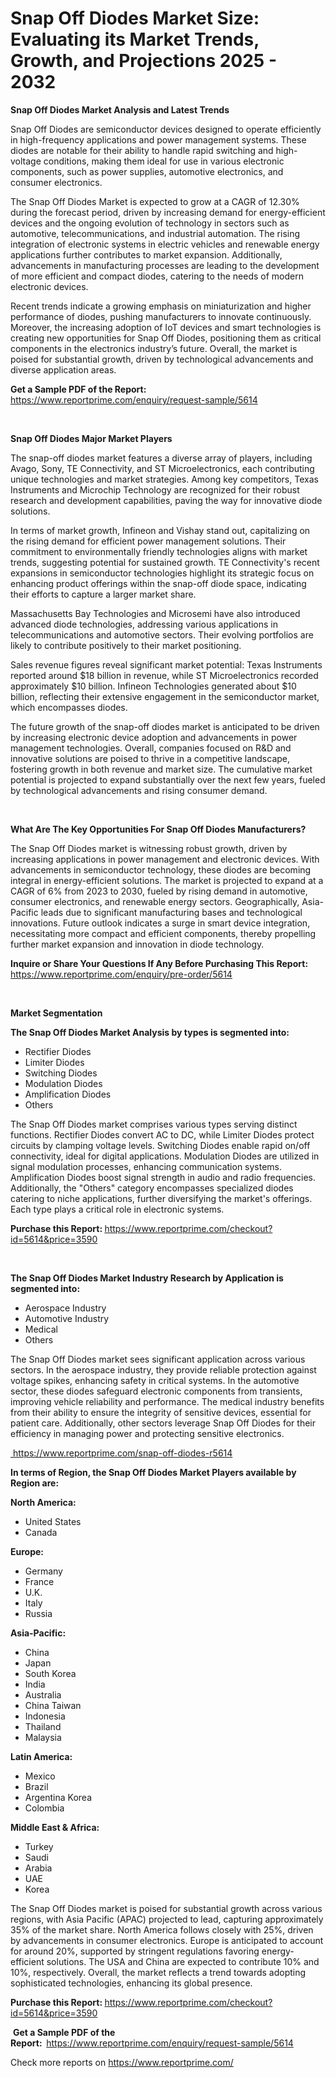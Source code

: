<p><h1>Snap Off Diodes Market Size: Evaluating its Market Trends, Growth, and Projections 2025 - 2032</h1></p><p><strong>Snap Off Diodes Market Analysis and Latest Trends</strong></p>
<p><p>Snap Off Diodes are semiconductor devices designed to operate efficiently in high-frequency applications and power management systems. These diodes are notable for their ability to handle rapid switching and high-voltage conditions, making them ideal for use in various electronic components, such as power supplies, automotive electronics, and consumer electronics.</p><p>The Snap Off Diodes Market is expected to grow at a CAGR of 12.30% during the forecast period, driven by increasing demand for energy-efficient devices and the ongoing evolution of technology in sectors such as automotive, telecommunications, and industrial automation. The rising integration of electronic systems in electric vehicles and renewable energy applications further contributes to market expansion. Additionally, advancements in manufacturing processes are leading to the development of more efficient and compact diodes, catering to the needs of modern electronic devices.</p><p>Recent trends indicate a growing emphasis on miniaturization and higher performance of diodes, pushing manufacturers to innovate continuously. Moreover, the increasing adoption of IoT devices and smart technologies is creating new opportunities for Snap Off Diodes, positioning them as critical components in the electronics industry’s future. Overall, the market is poised for substantial growth, driven by technological advancements and diverse application areas.</p></p>
<p><strong>Get a Sample PDF of the Report:&nbsp;</strong> <a href="https://www.reportprime.com/enquiry/request-sample/5614?utm_campaign=3294&utm_medium=2&utm_source=Github&utm_content=ia&utm_term=19032025&utm_id=snap-off-diodes">https://www.reportprime.com/enquiry/request-sample/5614</a></p>
<p>&nbsp;</p>
<p><strong>Snap Off Diodes Major Market Players</strong></p>
<p><p>The snap-off diodes market features a diverse array of players, including Avago, Sony, TE Connectivity, and ST Microelectronics, each contributing unique technologies and market strategies. Among key competitors, Texas Instruments and Microchip Technology are recognized for their robust research and development capabilities, paving the way for innovative diode solutions. </p><p>In terms of market growth, Infineon and Vishay stand out, capitalizing on the rising demand for efficient power management solutions. Their commitment to environmentally friendly technologies aligns with market trends, suggesting potential for sustained growth. TE Connectivity's recent expansions in semiconductor technologies highlight its strategic focus on enhancing product offerings within the snap-off diode space, indicating their efforts to capture a larger market share.</p><p>Massachusetts Bay Technologies and Microsemi have also introduced advanced diode technologies, addressing various applications in telecommunications and automotive sectors. Their evolving portfolios are likely to contribute positively to their market positioning. </p><p>Sales revenue figures reveal significant market potential: Texas Instruments reported around $18 billion in revenue, while ST Microelectronics recorded approximately $10 billion. Infineon Technologies generated about $10 billion, reflecting their extensive engagement in the semiconductor market, which encompasses diodes. </p><p>The future growth of the snap-off diodes market is anticipated to be driven by increasing electronic device adoption and advancements in power management technologies. Overall, companies focused on R&D and innovative solutions are poised to thrive in a competitive landscape, fostering growth in both revenue and market size. The cumulative market potential is projected to expand substantially over the next few years, fueled by technological advancements and rising consumer demand.</p></p>
<p>&nbsp;</p>
<p><strong>What Are The Key Opportunities For Snap Off Diodes Manufacturers?</strong></p>
<p><p>The Snap Off Diodes market is witnessing robust growth, driven by increasing applications in power management and electronic devices. With advancements in semiconductor technology, these diodes are becoming integral in energy-efficient solutions. The market is projected to expand at a CAGR of 6% from 2023 to 2030, fueled by rising demand in automotive, consumer electronics, and renewable energy sectors. Geographically, Asia-Pacific leads due to significant manufacturing bases and technological innovations. Future outlook indicates a surge in smart device integration, necessitating more compact and efficient components, thereby propelling further market expansion and innovation in diode technology.</p></p>
<p><strong>Inquire or Share Your Questions If Any Before Purchasing This Report:</strong> <a href="https://www.reportprime.com/enquiry/pre-order/5614?utm_campaign=3294&utm_medium=2&utm_source=Github&utm_content=ia&utm_term=19032025&utm_id=snap-off-diodes">https://www.reportprime.com/enquiry/pre-order/5614</a></p>
<p>&nbsp;</p>
<p><strong>Market Segmentation</strong></p>
<p><strong>The Snap Off Diodes Market Analysis by types is segmented into:</strong></p>
<p><ul><li>Rectifier Diodes</li><li>Limiter Diodes</li><li>Switching Diodes</li><li>Modulation Diodes</li><li>Amplification Diodes</li><li>Others</li></ul></p>
<p><p>The Snap Off Diodes market comprises various types serving distinct functions. Rectifier Diodes convert AC to DC, while Limiter Diodes protect circuits by clamping voltage levels. Switching Diodes enable rapid on/off connectivity, ideal for digital applications. Modulation Diodes are utilized in signal modulation processes, enhancing communication systems. Amplification Diodes boost signal strength in audio and radio frequencies. Additionally, the "Others" category encompasses specialized diodes catering to niche applications, further diversifying the market's offerings. Each type plays a critical role in electronic systems.</p></p>
<p><strong>Purchase this Report:&nbsp;</strong><a href="https://www.reportprime.com/checkout?id=5614&price=3590&utm_campaign=3294&utm_medium=2&utm_source=Github&utm_content=ia&utm_term=19032025&utm_id=snap-off-diodes">https://www.reportprime.com/checkout?id=5614&price=3590</a></p>
<p>&nbsp;</p>
<p><strong>The Snap Off Diodes Market Industry Research by Application is segmented into:</strong></p>
<p><ul><li>Aerospace Industry</li><li>Automotive Industry</li><li>Medical</li><li>Others</li></ul></p>
<p><p>The Snap Off Diodes market sees significant application across various sectors. In the aerospace industry, they provide reliable protection against voltage spikes, enhancing safety in critical systems. In the automotive sector, these diodes safeguard electronic components from transients, improving vehicle reliability and performance. The medical industry benefits from their ability to ensure the integrity of sensitive devices, essential for patient care. Additionally, other sectors leverage Snap Off Diodes for their efficiency in managing power and protecting sensitive electronics.</p></p>
<p><a href="https://www.reportprime.com/snap-off-diodes-r5614?utm_campaign=3294&utm_medium=2&utm_source=Github&utm_content=ia&utm_term=19032025&utm_id=snap-off-diodes">&nbsp;https://www.reportprime.com/snap-off-diodes-r5614</a></p>
<p><strong>In terms of Region, the Snap Off Diodes Market Players available by Region are:</strong></p>
<p>
    <p> <strong> North America: </strong>
        <ul>
            <li>United States</li>
            <li>Canada</li>
        </ul>
        </p> 
    <p> <strong> Europe: </strong>
        <ul>
            <li>Germany</li>
            <li>France</li>
            <li>U.K.</li>
            <li>Italy</li>
            <li>Russia</li>
        </ul>
        </p> 
    <p> <strong> Asia-Pacific: </strong>
        <ul>
            <li>China</li>
            <li>Japan</li>
            <li>South Korea</li>
            <li>India</li>
            <li>Australia</li>
            <li>China Taiwan</li>
            <li>Indonesia</li>
            <li>Thailand</li>
            <li>Malaysia</li>
        </ul>
        </p> 
    <p> <strong> Latin America: </strong>
        <ul>
            <li>Mexico</li>
            <li>Brazil</li>
            <li>Argentina Korea</li>
            <li>Colombia</li>
        </ul>
        </p> 
    <p> <strong> Middle East & Africa: </strong>
        <ul>
            <li>Turkey</li>
            <li>Saudi</li>
            <li>Arabia</li>
            <li>UAE</li>
            <li>Korea</li>
        </ul>
    </p>
    </p>
<p><p>The Snap Off Diodes market is poised for substantial growth across various regions, with Asia Pacific (APAC) projected to lead, capturing approximately 35% of the market share. North America follows closely with 25%, driven by advancements in consumer electronics. Europe is anticipated to account for around 20%, supported by stringent regulations favoring energy-efficient solutions. The USA and China are expected to contribute 10% and 10%, respectively. Overall, the market reflects a trend towards adopting sophisticated technologies, enhancing its global presence.</p></p>
<p><strong>Purchase this Report: </strong><a href="https://www.reportprime.com/checkout?id=5614&price=3590&utm_campaign=3294&utm_medium=2&utm_source=Github&utm_content=ia&utm_term=19032025&utm_id=snap-off-diodes">https://www.reportprime.com/checkout?id=5614&price=3590</a></p>
<p>&nbsp;<strong>Get a Sample PDF of the Report:&nbsp;&nbsp;</strong><a href="https://www.reportprime.com/enquiry/request-sample/5614?utm_campaign=3294&utm_medium=2&utm_source=Github&utm_content=ia&utm_term=19032025&utm_id=snap-off-diodes">https://www.reportprime.com/enquiry/request-sample/5614</a></p>
<p><strong></strong></p>
<p>Check more reports on <a href="https://www.reportprime.com/?utm_campaign=3294&utm_medium=2&utm_source=Github&utm_content=ia&utm_term=19032025&utm_id=snap-off-diodes">https://www.reportprime.com/</a></p>